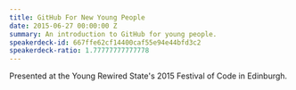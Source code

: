 ```yaml
---
title: GitHub For New Young People
date: 2015-06-27 00:00:00 Z
summary: An introduction to GitHub for young people.
speakerdeck-id: 667ffe62cf14400caf55e94e44bfd3c2
speakerdeck-ratio: 1.77777777777778
---
```


Presented at the Young Rewired State's 2015 Festival of Code in Edinburgh.
